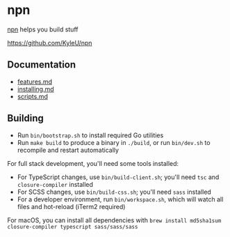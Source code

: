 # npn

[npn](https://npn.dev) helps you build stuff

https://github.com/KyleU/npn

## Documentation

- [features.md](doc/features.md)
- [installing.md](doc/installing.md)
- [scripts.md](doc/scripts.md)

## Building

- Run `bin/bootstrap.sh` to install required Go utilities
- Run `make build` to produce a binary in `./build`, or run `bin/dev.sh` to recompile and restart automatically

For full stack development, you'll need some tools installed:

- For TypeScript changes, use `bin/build-client.sh`; you'll need `tsc` and `closure-compiler` installed
- For SCSS changes, use `bin/build-css.sh`; you'll need `sass` installed
- For a developer environment, run `bin/workspace.sh`, which will watch all files and hot-reload (iTerm2 required)

For macOS, you can install all dependencies with `brew install md5sha1sum closure-compiler typescript sass/sass/sass`
